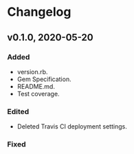# Changelog

## v0.1.0, 2020-05-20

### Added

- version.rb.
- Gem Specification.
- README.md.
- Test coverage.

### Edited

- Deleted Travis CI deployment settings.

### Fixed
